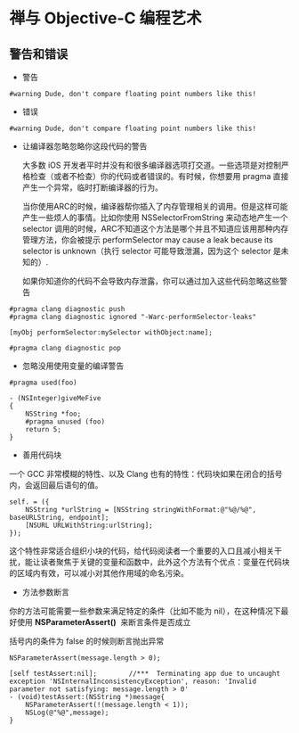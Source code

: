 # 禅与 Objective-C 编程艺术

## 警告和错误

* 警告
```
#warning Dude, don't compare floating point numbers like this!
```

* 错误
```
#warning Dude, don't compare floating point numbers like this!
```

* 让编译器忽略忽略你这段代码的警告

    大多数 iOS 开发者平时并没有和很多编译器选项打交道。一些选项是对控制严格检查（或者不检查）你的代码或者错误的。有时候，你想要用 pragma 直接产生一个异常，临时打断编译器的行为。

    当你使用ARC的时候，编译器帮你插入了内存管理相关的调用。但是这样可能产生一些烦人的事情。比如你使用 NSSelectorFromString 来动态地产生一个 selector 调用的时候，ARC不知道这个方法是哪个并且不知道应该用那种内存管理方法，你会被提示 performSelector may cause a leak because its selector is unknown（执行 selector 可能导致泄漏，因为这个 selector 是未知的）.

    如果你知道你的代码不会导致内存泄露，你可以通过加入这些代码忽略这些警告
    
```
#pragma clang diagnostic push
#pragma clang diagnostic ignored "-Warc-performSelector-leaks"

[myObj performSelector:mySelector withObject:name];

#pragma clang diagnostic pop
```


* 忽略没用使用变量的编译警告

```
#pragma used(foo)
```

```
- (NSInteger)giveMeFive
{
    NSString *foo;
    #pragma unused (foo)
    return 5;
}
```


* 善用代码块

一个 GCC 非常模糊的特性、以及 Clang 也有的特性：代码块如果在闭合的括号内，会返回最后语句的值。

```
self. = ({
    NSString *urlString = [NSString stringWithFormat:@"%@/%@", baseURLString, endpoint];
    [NSURL URLWithString:urlString];
});
```

这个特性非常适合组织小块的代码，给代码阅读者一个重要的入口且减小相关干扰，能让读者聚焦于关键的变量和函数中，此外这个方法有个优点：变量在代码块的区域内有效，可以减小对其他作用域的命名污染。


* 方法参数断言

你的方法可能需要一些参数来满足特定的条件（比如不能为 nil），在这种情况下最好使用 **NSParameterAssert()**  来断言条件是否成立

括号内的条件为 false 的时候则断言抛出异常

```
NSParameterAssert(message.length > 0);
```

```
[self testAssert:nil];        //***  Terminating app due to uncaught exception 'NSInternalInconsistencyException', reason: 'Invalid parameter not satisfying: message.length > 0'
- (void)testAssert:(NSString *)message{
    NSParameterAssert(!(message.length < 1));
    NSLog(@"%@",message);
}

```
